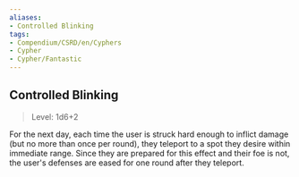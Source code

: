 ```yaml
---
aliases:
- Controlled Blinking
tags:
- Compendium/CSRD/en/Cyphers
- Cypher
- Cypher/Fantastic
---
```


  
## Controlled Blinking  
>Level: 1d6+2  
  
For the next day, each time the user is struck hard enough to inflict damage (but no more than once per round), they teleport to a spot they desire within immediate range. Since they are prepared for this effect and their foe is not, the user's defenses are eased for one round after they teleport.